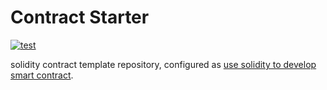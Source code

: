 # Contract Starter

[![test](https://github.com/phenix3443/contract_starter/actions/workflows/test.yml/badge.svg)](https://github.com/phenix3443/contract_starter/actions/workflows/test.yml)

solidity contract template repository, configured as [use solidity to develop smart contract](https://blog.panghuli.cn/posts/ethereum/solidity/).
